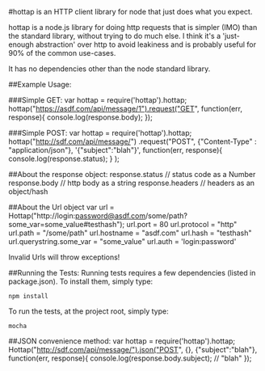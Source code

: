 #hottap is an HTTP client library for node that just does what you expect.

hottap is a node.js library for doing http requests that is simpler (IMO) than the standard 
library, without trying to do much else.  I think it's a 'just-enough abstraction' over http 
to avoid leakiness and is probably useful for 90% of the common use-cases. 

It has no dependencies other than the node standard library.

##Example Usage:

###Simple GET:
    var hottap = require('hottap').hottap;
    hottap("https://asdf.com/api/message/1").request("GET", function(err, response){
      console.log(response.body);
    });

###Simple POST:
    var hottap = require('hottap').hottap;
    hottap("http://sdf.com/api/message/")
      .request("POST", 
               {"Content-Type" : "application/json"}, 
               '{"subject":"blah"}', 
               function(err, response){
                  console.log(response.status);
               }
      );

##About the response object:
    response.status  // status code as a Number
    response.body    // http body as a string
    response.headers // headers as an object/hash

##About the Url object 
    var url = Hottap("http://login:password@asdf.com/some/path?some_var=some_value#testhash");
    url.port = 80
    url.protocol = "http"
    url.path = "/some/path"
    url.hostname = "asdf.com"
    url.hash = "testhash"
    url.querystring.some_var =  "some_value"
    url.auth = 'login:password'

Invalid Urls will throw exceptions!

##Running the Tests:
Running tests requires a few dependencies (listed in package.json).  To install them, simply type:

    npm install

To run the tests, at the project root, simply type:

    mocha

##JSON convenience method:
    var hottap = require('hottap').hottap;
    Hottap("http://sdf.com/api/message/").json("POST", {}, {"subject":"blah"}, function(err, response){
        console.log(response.body.subject);  // "blah"
    });
